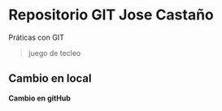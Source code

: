 # Repositorio GIT Jose Castaño

Práticas con GIT

> juego de tecleo

## Cambio en local

**Cambio en gitHub**

